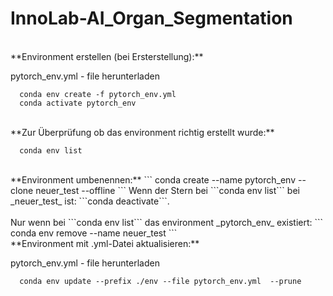 # InnoLab-AI_Organ_Segmentation

<br/>
**Environment erstellen (bei Ersterstellung):**
  
   pytorch_env.yml - file herunterladen
  
```
  conda env create -f pytorch_env.yml
  conda activate pytorch_env
```
<br/>
**Zur Überprüfung ob das environment richtig erstellt wurde:**

```
  conda env list
```
<br/>
**Environment umbenennen:**
```
conda create --name pytorch_env --clone neuer_test --offline
```
Wenn der Stern bei ```conda env list``` bei _neuer_test_ ist: ```conda deactivate```.<br/><br/>
Nur wenn bei ```conda env list``` das environment _pytorch_env_ existiert:
```
conda env remove --name neuer_test
```
<br/>
**Environment mit .yml-Datei aktualisieren:**

   pytorch_env.yml - file herunterladen
  
```
  conda env update --prefix ./env --file pytorch_env.yml  --prune 
```
